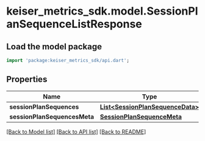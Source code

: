 # keiser_metrics_sdk.model.SessionPlanSequenceListResponse

## Load the model package
```dart
import 'package:keiser_metrics_sdk/api.dart';
```

## Properties
Name | Type | Description | Notes
------------ | ------------- | ------------- | -------------
**sessionPlanSequences** | [**List&lt;SessionPlanSequenceData&gt;**](SessionPlanSequenceData.md) |  | 
**sessionPlanSequencesMeta** | [**SessionPlanSequenceMeta**](SessionPlanSequenceMeta.md) |  | 

[[Back to Model list]](../README.md#documentation-for-models) [[Back to API list]](../README.md#documentation-for-api-endpoints) [[Back to README]](../README.md)


